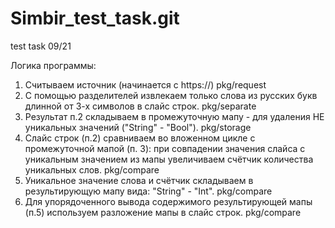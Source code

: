 # Simbir_test_task.git
test task 09/21
<!-- /* Задача
 Приложение, которое позволяет скачивать произвольную HTML-страницу посредством HTTP-запроса
на жесткий диск компьютера и выдает статистику по количеству уникальных слов в консоль.
Требования к приложению
1 В качестве входных данных в приложение принимает строку с адресом web-страницы.
Пример входной строки: https://www.simbirsoft.com/
2 Приложение разбивает текст страницы на отдельные слова с помощью списка разделителей.
Пример списка:
{' ', ',', '.', '! ', '?','"', ';', ':', '[', ']', '(', ')', '\n', '\r', '\t'}
3 В качестве результата работы пользователь должен получить статистику по
количеству уникальных слов в тексте.
Пример:
РАЗРАБОТКА -1
ПРОГРАММНОГО - 2
ОБЕСПЕЧЕНИЯ - 4 */ -->

Логика программы:
1. Считываем источник (начинается с https://) pkg/request
2. С помощью разделителей извлекаем только слова из русских букв длинной от 3-х символов в слайс строк. pkg/separate
3. Результат п.2 складываем в промежуточную мапу - для удаления НЕ уникальных значений ("String" - "Bool"). pkg/storage
4. Слайс строк (п.2) сравниваем во вложенном цикле с промежуточной мапой (п. 3): при совпадении значения слайса с уникальным значением из мапы увеличиваем счётчик количества уникальных слов. pkg/compare
5. Уникальное значение слова и счётчик складываем в результирующую мапу вида: "String" - "Int". pkg/compare
6. Для упорядоченного вывода содержимого результирующей мапы (п.5) используем разложение мапы в слайс строк. pkg/compare